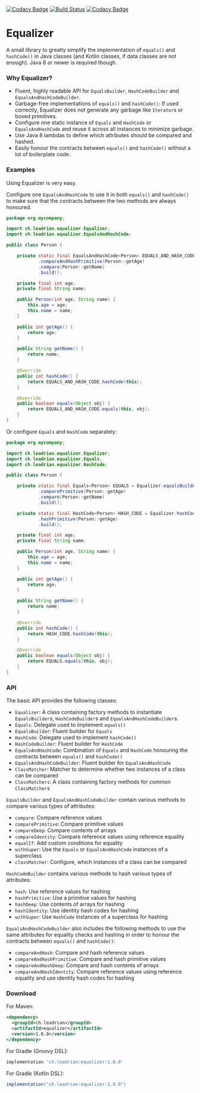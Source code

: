 [![Codacy Badge](https://api.codacy.com/project/badge/Grade/6e4827b909274d13a109be0d47dcf4d8)](https://www.codacy.com/app/Double-O-Seven/equalizer?utm_source=github.com&amp;utm_medium=referral&amp;utm_content=Double-O-Seven/equalizer&amp;utm_campaign=Badge_Grade)
[![Build Status](https://travis-ci.org/Double-O-Seven/kamp.svg?branch=master)](https://travis-ci.org/Double-O-Seven/kamp)
[![Codacy Badge](https://api.codacy.com/project/badge/Coverage/6e4827b909274d13a109be0d47dcf4d8)](https://www.codacy.com/app/Double-O-Seven/equalizer?utm_source=github.com&utm_medium=referral&utm_content=Double-O-Seven/equalizer&utm_campaign=Badge_Coverage)

# Equalizer

A small library to greatly simplify the implementation of `equals()` and `hashCode()` in Java classes (and Kotlin classes, if data classes are not enough).
Java 8 or newer is required though.

### Why Equalizer\?

  * Fluent, highly readable API for `EqualsBuilder`, `HashCodeBuilder` and `EqualsAndHashCodeBuilder`.
  * Garbage-free implementations of `equals()` and `hashCode()`: If used correctly, Equalizer does not generate any garbage like `Iterator`s or boxed primitives.
  * Configure one static instance of `Equals` and `HashCode` or `EqualsAndHashCode` and reuse it across all instances to minimize garbage.
  * Use Java 8 lambdas to define which attributes should be compared and hashed.
  * Easily honour the contracts between `equals()` and `hashCode()` without a lot of boilerplate code.

### Examples

Using Equalizer is very easy.

Configure one `EqualsAndHashCode` to use it in both `equals()` and `hashCode()` to make sure that the contracts between the two methods are always honoured.

```java
package org.mycompany;

import ch.leadrian.equalizer.Equalizer;
import ch.leadrian.equalizer.EqualsAndHashCode;

public class Person {

    private static final EqualsAndHashCode<Person> EQUALS_AND_HASH_CODE = Equalizer.equalsAndHashCodeBuilder()
            .compareAndHashPrimitive(Person::getAge)
            .compare(Person::getName)
            .build();

    private final int age;
    private final String name;

    public Person(int age, String name) {
        this.age = age;
        this.name = name;
    }

    public int getAge() {
        return age;
    }

    public String getName() {
        return name;
    }

    @Override
    public int hashCode() {
        return EQUALS_AND_HASH_CODE.hashCode(this);
    }

    @Override
    public boolean equals(Object obj) {
        return EQUALS_AND_HASH_CODE.equals(this, obj);
    }
}
```

Or configure `Equals` and `HashCode` separately:

```java
package org.mycompany;

import ch.leadrian.equalizer.Equalizer;
import ch.leadrian.equalizer.Equals;
import ch.leadrian.equalizer.HashCode;

public class Person {

    private static final Equals<Person> EQUALS = Equalizer.equalsBuilder()
            .comparePrimitive(Person::getAge)
            .compare(Person::getName)
            .build();

    private static final HashCode<Person> HASH_CODE = Equalizer.hashCodeBuilder()
            .hashPrimitive(Person::getAge)
            .build();

    private final int age;
    private final String name;

    public Person(int age, String name) {
        this.age = age;
        this.name = name;
    }

    public int getAge() {
        return age;
    }

    public String getName() {
        return name;
    }

    @Override
    public int hashCode() {
        return HASH_CODE.hashCode(this);
    }

    @Override
    public boolean equals(Object obj) {
        return EQUALS.equals(this, obj);
    }
}
```

### API

The basic API provides the following classes:

  * `Equalizer`: A class containing factory methods to instantiate `EqualsBuilder`s, `HashCodeBuilder`s and `EqualsAndHashCodeBuilder`s.
  * `Equals`: Delegate used to implement `equals()`
  * `EqualsBuilder`: Fluent builder for `Equals`
  * `HashCode`: Delegate used to implement `hashCode()`
  * `HashCodeBuilder`: Fluent builder for `HashCode`
  * `EqualsAndHashCode`: Combination of `Equals` and `HashCode` honouring the contracts between `equals()` and `hashCode()`
  * `EqualsAndHashCodeBuilder`: Fluent builder for `EqualsAndHashCode`
  * `ClassMatcher`: Matcher to determine whether two instances of a class can be compared
  * `ClassMatchers`: A class containing factory methods for common `ClassMatcher`s
  
`EqualsBuilder`  and `EqualsAndHashCodeBuilder` contain various methods to compare various types of attributes:
  * `compare`: Compare reference values
  * `comparePrimitive`: Compare primitive values
  * `compareDeep`: Compare contents of arrays
  * `compareIdentity`: Compare reference values using reference equality
  * `equalIf`: Add custom conditions for equality
  * `withSuper`: Use the `Equals` or `EqualsAndHashCode` instances of a superclass
  * `classMatcher`: Configure, which instances of a class can be compared
  
`HashCodeBuilder` contains various methods to hash various types of attributes:
  * `hash`: Use reference values for hashing
  * `hashPrimitive`: Use a primitive values for hashing
  * `hashDeep`: Use contents of arrays for hashing
  * `hashIdentity`: Use identity hash codes for hashing
  * `withSuper`: Use `HashCode` instances of a superclass for hashing
  
`EqualsAndHashCodeBuilder` also includes the following methods to use the same attributes for equality checks and hashing in order to honour the contracts between `equals()` and `hashCode()`:
  * `compareAndHash`: Compare and hash reference values
  * `compareAndHashPrimitive`: Compare and hash primitive values
  * `compareAndHashDeep`: Compare and hash contents of arrays
  * `compareAndHashIdentity`: Compare reference values using reference equality and use identity hash codes for hashing
  
### Download

For Maven:
```xml
<dependency>
  <groupId>ch.leadrian</groupId>
  <artifactId>equalizer</artifactId>
  <version>1.0.0</version>
</dependency>
```

For Gradle (Groovy DSL):
```groovy
implementation 'ch.leadrian:equalizer:1.0.0'
```

For Gradle (Kotlin DSL):
```groovy
implementation("ch.leadrian:equalizer:1.0.0")
```
